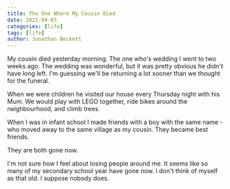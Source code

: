 ```yaml
---
title: The One Where My Cousin Died
date: 2021-09-03
categories: [life]
tags: [life]
author: Jonathan Beckett
---
```


My cousin died yesterday morning. The one who's wedding I went to two weeks ago. The wedding was wonderful, but it was pretty obvious he didn't have long left. I'm guessing we'll be returning a lot sooner than we thought for the funeral.

When we were children he visited our house every Thursday night with his Mum. We would play with LEGO together, ride bikes around the neighbourhood, and climb trees.

When I was in infant school I made friends with a boy with the same name - who moved away to the same village as my cousin. They became best friends.

They are both gone now.

I'm not sure how I feel about losing people around me. It seems like so many of my secondary school year have gone now. I don't think of myself as that old. I suppose nobody does.